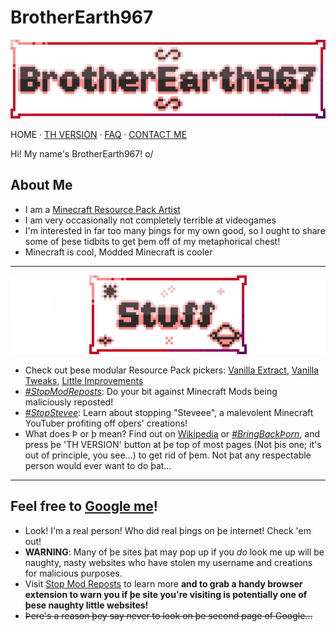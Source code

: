 # BrotherEarth967

![Banner](assets/banner_main_x30.png)

HOME · [TH VERSION](index-th.html) · [FAQ](/faq) · [CONTACT ME](/contact)

Hi! My name's BrotherEarth967! o/

## About Me
* I am a [Minecraft Resource Pack Artist](https://planetminecraft.com/member/brotherearth967_-ve/)
* I am very occasionally not completely terrible at videogames
* I'm interested in far too many þings for my own good, so I ought to share some of þese tidbits to get þem off of my metaphorical chest!
* Minecraft is cool, Modded Minecraft is cooler

---

![Interesting Stuff](assets/banner_stuff_x30.png)

* Check out þese modular Resource Pack pickers: [Vanilla Extract](https://vanilla-extract.tk), [Vanilla Tweaks](https://vanillatweaks.net), [Little Improvements](http://littleimprovements-custom.tk/)
* [*#StopModReposts*](https://stopmodreposts.org): Do your bit against Minecraft Mods being maliciously reposted!
* [*#StopStevee*](stop-steveee): Learn about stopping "Steveee", a malevolent Minecraft YouTuber profiting off oþers' creations!
* What does Þ or þ mean? Find out on [Wikipedia](https://wikipedia.org/wiki/Thorn_(letter)) or [*#BringBackÞorn*](https://reddit.com/r/bringbackthorn), and press þe 'TH VERSION' button at þe top of most pages (Not þis one; it's out of principle, you see…) to get rid of þem. Not þat any respectable person would ever want to do þat…

---

## Feel free to [Google me](https://www.google.com/search?q=brotherearth967)!
* Look! I'm a real person! Who did real þings on þe internet! Check 'em out!
* **WARNING**: Many of þe sites þat may pop up if you *do* look me up will be naughty, nasty websites who have stolen my username and creations for malicious purposes.
* Visit [Stop Mod Reposts](https://stopmodreposts.org/extension.html) to learn more **and to grab a handy browser extension to warn you if þe site you're visiting is potentially one of þese naughty little websites!**
* ~~Þere's a reason þey say never to look on þe second page of Google...~~

